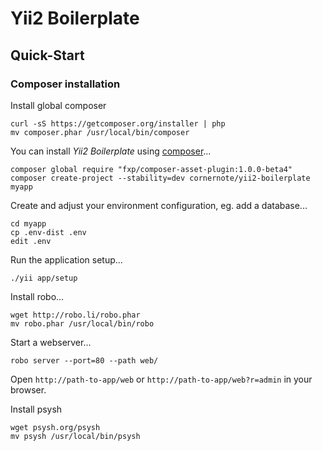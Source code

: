 # Yii2 Boilerplate

## Quick-Start

### Composer installation

Install global composer

```
curl -sS https://getcomposer.org/installer | php
mv composer.phar /usr/local/bin/composer
```


You can install _Yii2 Boilerplate_ using [composer](https://getcomposer.org/download/)...

```
composer global require "fxp/composer-asset-plugin:1.0.0-beta4"
composer create-project --stability=dev cornernote/yii2-boilerplate myapp
```

Create and adjust your environment configuration, eg. add a database...

```
cd myapp
cp .env-dist .env
edit .env
```
    
Run the application setup...
    
```
./yii app/setup
```

Install robo...

```
wget http://robo.li/robo.phar
mv robo.phar /usr/local/bin/robo
```

Start a webserver...

```
robo server --port=80 --path web/
```

Open `http://path-to-app/web` or `http://path-to-app/web?r=admin` in your browser.

Install psysh

```
wget psysh.org/psysh
mv psysh /usr/local/bin/psysh
```
